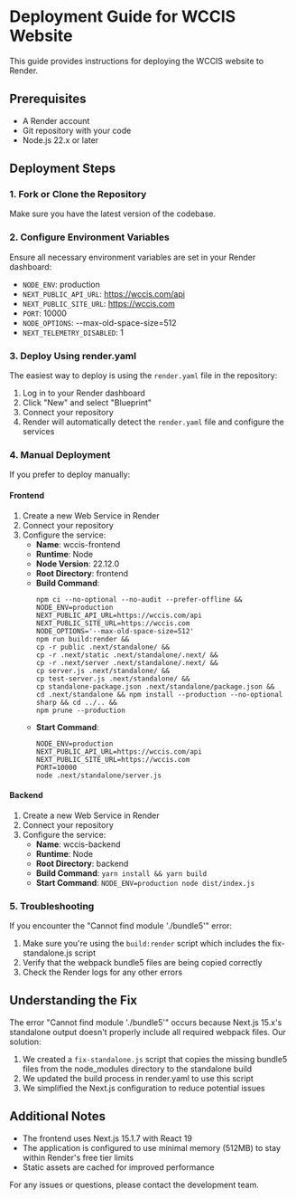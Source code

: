 # Deployment Guide for WCCIS Website

This guide provides instructions for deploying the WCCIS website to Render.

## Prerequisites

- A Render account
- Git repository with your code
- Node.js 22.x or later

## Deployment Steps

### 1. Fork or Clone the Repository

Make sure you have the latest version of the codebase.

### 2. Configure Environment Variables

Ensure all necessary environment variables are set in your Render dashboard:

- `NODE_ENV`: production
- `NEXT_PUBLIC_API_URL`: https://wccis.com/api
- `NEXT_PUBLIC_SITE_URL`: https://wccis.com
- `PORT`: 10000
- `NODE_OPTIONS`: --max-old-space-size=512
- `NEXT_TELEMETRY_DISABLED`: 1

### 3. Deploy Using render.yaml

The easiest way to deploy is using the `render.yaml` file in the repository:

1. Log in to your Render dashboard
2. Click "New" and select "Blueprint"
3. Connect your repository
4. Render will automatically detect the `render.yaml` file and configure the services

### 4. Manual Deployment

If you prefer to deploy manually:

#### Frontend

1. Create a new Web Service in Render
2. Connect your repository
3. Configure the service:
   - **Name**: wccis-frontend
   - **Runtime**: Node
   - **Node Version**: 22.12.0
   - **Root Directory**: frontend
   - **Build Command**:
     ```
     npm ci --no-optional --no-audit --prefer-offline &&
     NODE_ENV=production 
     NEXT_PUBLIC_API_URL=https://wccis.com/api 
     NEXT_PUBLIC_SITE_URL=https://wccis.com 
     NODE_OPTIONS='--max-old-space-size=512' 
     npm run build:render &&
     cp -r public .next/standalone/ &&
     cp -r .next/static .next/standalone/.next/ &&
     cp -r .next/server .next/standalone/.next/ &&
     cp server.js .next/standalone/ &&
     cp test-server.js .next/standalone/ &&
     cp standalone-package.json .next/standalone/package.json &&
     cd .next/standalone && npm install --production --no-optional sharp && cd ../.. &&
     npm prune --production
     ```
   - **Start Command**:
     ```
     NODE_ENV=production 
     NEXT_PUBLIC_API_URL=https://wccis.com/api 
     NEXT_PUBLIC_SITE_URL=https://wccis.com 
     PORT=10000 
     node .next/standalone/server.js
     ```

#### Backend

1. Create a new Web Service in Render
2. Connect your repository
3. Configure the service:
   - **Name**: wccis-backend
   - **Runtime**: Node
   - **Root Directory**: backend
   - **Build Command**: `yarn install && yarn build`
   - **Start Command**: `NODE_ENV=production node dist/index.js`

### 5. Troubleshooting

If you encounter the "Cannot find module './bundle5'" error:

1. Make sure you're using the `build:render` script which includes the fix-standalone.js script
2. Verify that the webpack bundle5 files are being copied correctly
3. Check the Render logs for any other errors

## Understanding the Fix

The error "Cannot find module './bundle5'" occurs because Next.js 15.x's standalone output doesn't properly include all required webpack files. Our solution:

1. We created a `fix-standalone.js` script that copies the missing bundle5 files from the node_modules directory to the standalone build
2. We updated the build process in render.yaml to use this script
3. We simplified the Next.js configuration to reduce potential issues

## Additional Notes

- The frontend uses Next.js 15.1.7 with React 19
- The application is configured to use minimal memory (512MB) to stay within Render's free tier limits
- Static assets are cached for improved performance

For any issues or questions, please contact the development team. 
